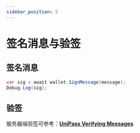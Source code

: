 ```yaml
---
sidebar_position: 5
---
```


# 签名消息与验签

## 签名消息

```csharp
var sig = await wallet.SignMessage(message);
Debug.Log(sig);
```

## 验签

服务器端验签可参考：[**UniPass Verifying Messages**](../verifying-messages/01-unipass-verifying-messages.mdx)